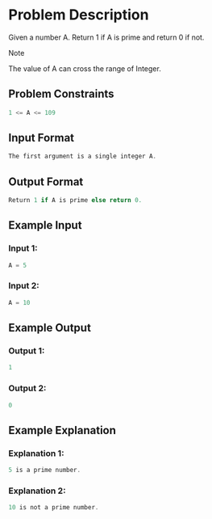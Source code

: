 # Problem Description
Given a number A. Return 1 if A is prime and return 0 if not.

>[!Note]
>The value of A can cross the range of Integer.


## Problem Constraints
```java
1 <= A <= 109
```

## Input Format
```java
The first argument is a single integer A.
```

## Output Format
```java
Return 1 if A is prime else return 0.
```

## Example Input
### Input 1:
```java
A = 5
```
### Input 2:
```java
A = 10
```

## Example Output
### Output 1:
```java
1
```

### Output 2:
```java
0
```

## Example Explanation
### Explanation 1:
```java
5 is a prime number.
```

### Explanation 2:
```java
10 is not a prime number.
```